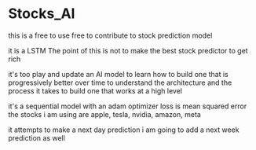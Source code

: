 # Stocks_AI

this is a free to use free to contribute to stock prediction model

it is a LSTM 
The point of this is not to make the best stock predictor to get rich

it's too play and update an AI model to learn how to build one that is progressively better over time to understand
the architecture and the process it takes to build one that works at a high level

it's a sequential model 
with an adam optimizer
loss is mean squared error
the stocks i am using are apple, tesla, nvidia, amazon, meta

it attempts to make a next day prediction
i am going to add a next week prediction as well
